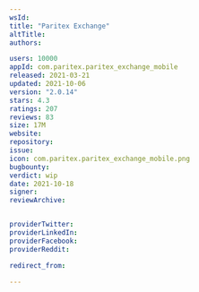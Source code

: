 ```yaml
---
wsId: 
title: "Paritex Exchange"
altTitle: 
authors:

users: 10000
appId: com.paritex.paritex_exchange_mobile
released: 2021-03-21
updated: 2021-10-06
version: "2.0.14"
stars: 4.3
ratings: 207
reviews: 83
size: 17M
website: 
repository: 
issue: 
icon: com.paritex.paritex_exchange_mobile.png
bugbounty: 
verdict: wip
date: 2021-10-18
signer: 
reviewArchive:


providerTwitter: 
providerLinkedIn: 
providerFacebook: 
providerReddit: 

redirect_from:

---
```



